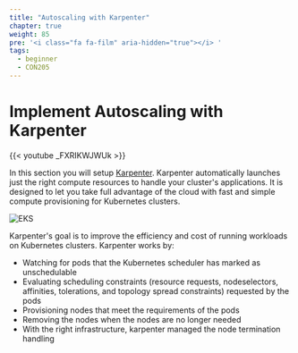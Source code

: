 ```yaml
---
title: "Autoscaling with Karpenter"
chapter: true
weight: 85
pre: '<i class="fa fa-film" aria-hidden="true"></i> '
tags:
  - beginner
  - CON205
---
```


# Implement Autoscaling with Karpenter

{{< youtube _FXRIKWJWUk >}}

In this section you will setup [Karpenter](https://github.com/aws/karpenter). Karpenter automatically launches just the right compute resources to handle your cluster's applications. It is designed to let you take full advantage of the cloud with fast and simple compute provisioning for Kubernetes clusters. 


![EKS](/images/karpenter_banner.png)


Karpenter's goal is to improve the efficiency and cost of running workloads on Kubernetes clusters. Karpenter works by:

* Watching for pods that the Kubernetes scheduler has marked as unschedulable
* Evaluating scheduling constraints (resource requests, nodeselectors, affinities, tolerations, and topology spread constraints) requested by the pods
* Provisioning nodes that meet the requirements of the pods
* Removing the nodes when the nodes are no longer needed
* With the right infrastructure, karpenter managed the node termination handling